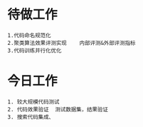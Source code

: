 # 待做工作
    1.代码命名规范化
    2.聚类算法效果评测实现    内部评测&外部评测指标
    3.代码训练并行化优化

# 今日工作
    1. 较大规模代码测试
    2. 代码效果验证  测试数据集，结果验证
    3. 搜索代码集成、
    
